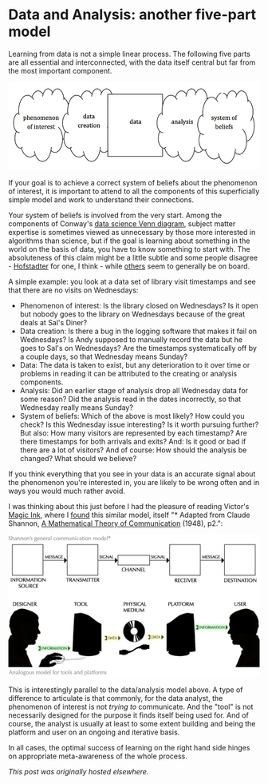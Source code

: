# Data and Analysis: another five-part model



Learning from data is not a simple linear process. The following five parts are all essential and interconnected, with the data itself central but far from the most important component.

<a href="screen-shot-2013-10-07-at-7-12-42-pm.png"><img class=" wp-image-357 aligncenter" alt="phenomenon of interest - data creation - data - analysis - system of beliefs" src="screen-shot-2013-10-07-at-7-12-42-pm.png"></a>

If your goal is to achieve a correct&#160;system of beliefs about the phenomenon of interest, it is important to attend to all the components of this superficially simple model and work to understand their connections.

Your system of beliefs is involved from the very start. Among the components of Conway's <a href="http://drewconway.com/zia/2013/3/26/the-data-science-venn-diagram">data science Venn diagram</a>, subject matter expertise is sometimes viewed as unnecessary by those more interested in algorithms than science, but if the goal is learning about something in the world on the basis of data, you have to know something to start with. The absoluteness of this claim might be a little subtle and some people disagree - <a href="http://en.wikipedia.org/wiki/G%C3%B6del,_Escher,_Bach">Hofstadter</a> for one, I think - while <a href="http://en.wikipedia.org/wiki/Embodied_cognition">others</a> seem to generally be on board.

A simple example: you look at a data set of library visit timestamps and see that there are no visits on Wednesdays:

<ul>
	<li>Phenomenon of interest: Is the library closed on Wednesdays? Is it open but nobody goes to the library on Wednesdays because of the great deals at Sal's Diner?</li>
	<li>Data creation: Is there a bug in the logging software that makes it fail on Wednesdays? Is Andy supposed to manually record the data but he goes to Sal's on Wednesdays? Are the timestamps systematically off by a couple days, so that Wednesday means Sunday?</li>
	<li>Data: The data is taken to exist, but any deterioration to it over time or problems in reading it can be attributed to the creating or analysis components.</li>
	<li>Analysis: Did an earlier stage of analysis drop all Wednesday data for some reason? Did the analysis read in the dates incorrectly, so that Wednesday really means Sunday?</li>
	<li>System of beliefs: Which of the above is most likely? How could you check? Is this Wednesday issue interesting? Is it worth pursuing further? But also:&#160;How many visitors are represented by each timestamp? Are there timestamps for both arrivals and exits? And: Is it good or bad if there are a lot of visitors? And of course: How should the analysis be changed? What should we believe?</li>
</ul>
If you think everything that you see in your data is an accurate signal about the phenomenon you're interested in, you are likely to be wrong often and in ways you would much rather avoid.

I was thinking about this just before I had the pleasure of reading Victor's <a href="http://worrydream.com/MagicInk/">Magic Ink</a>, where I <a href="http://worrydream.com/MagicInk/#p252">found</a> this similar model, itself "* Adapted from Claude Shannon,&#160;<a href="http://cm.bell-labs.com/cm/ms/what/shannonday/shannon1948.pdf">A Mathematical Theory of Communication</a>&#160;(1948), p2.":

<a href="shannon.png"><img class="aligncenter size-full wp-image-364" alt="shannon" src="shannon.png"></a>

This is interestingly parallel to the data/analysis model above. A type of difference to articulate is that commonly, for the data analyst, the phenomenon of interest is not <em>trying to</em>&#160;communicate. And the "tool" is not necessarily designed for the purpose it finds itself being used for. And of course, the analyst is usually at least to some extent building and being the platform and user on an ongoing and iterative basis.

In all cases, the optimal success of learning on the right hand side hinges on appropriate meta-awareness of the whole process.



*This post was originally hosted elsewhere.*
